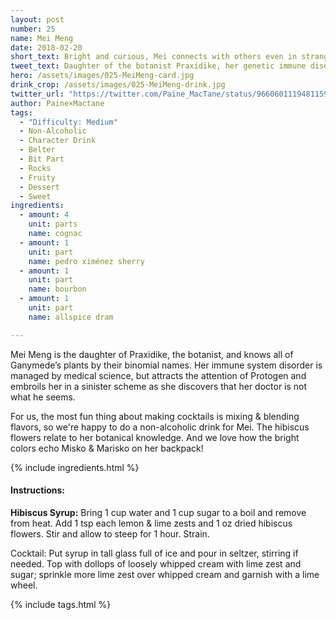 ```yaml
---
layout: post
number: 25
name: Mei Meng
date: 2018-02-20
short_text: Bright and curious, Mei connects with others even in strange and scary surroundings.
tweet_text: Daughter of the botanist Praxidike, her genetic immune disease makes her a target for Protogen's nefarious plans. This one is a non-alcoholic drink, suitable for kids and adults!
hero: /assets/images/025-MeiMeng-card.jpg
drink_crop: /assets/images/025-MeiMeng-drink.jpg
twitter_url: "https://twitter.com/Paine_MacTane/status/966060111948115970"
author: Paine×Mactane
tags: 
  - "Difficulty: Medium"
  - Non-Alcoholic
  - Character Drink
  - Belter
  - Bit Part
  - Rocks
  - Fruity
  - Dessert
  - Sweet
ingredients:
  - amount: 4
    unit: parts
    name: cognac
  - amount: 1
    unit: part
    name: pedro ximénez sherry
  - amount: 1
    unit: part
    name: bourbon
  - amount: 1
    unit: part
    name: allspice dram

---
```


Mei Meng is the daughter of Praxidike, the botanist, and knows all of Ganymede’s plants by their binomial names. Her immune system disorder is managed by medical science, but attracts the attention of Protogen and embroils her in a sinister scheme as she discovers that her doctor is not what he seems.

For us, the most fun thing about making cocktails is mixing & blending flavors, so we're happy to do a non-alcoholic drink for Mei. The hibiscus flowers relate to her botanical knowledge. And we love how the bright colors echo Misko & Marisko on her backpack!

{% include ingredients.html %}

#### Instructions:

<strong>Hibiscus Syrup:</strong> Bring 1 cup water and 1 cup sugar to a boil and remove from heat. Add 1 tsp each lemon & lime zests and 1 oz dried hibiscus flowers. Stir and allow to steep for 1 hour. Strain.

<stong>Cocktail:</stong> Put syrup in tall glass full of ice and pour in seltzer, stirring if needed. Top with dollops of loosely whipped cream with lime zest and sugar; sprinkle more lime zest over whipped cream and garnish with a 
lime wheel. 

{% include tags.html %}
